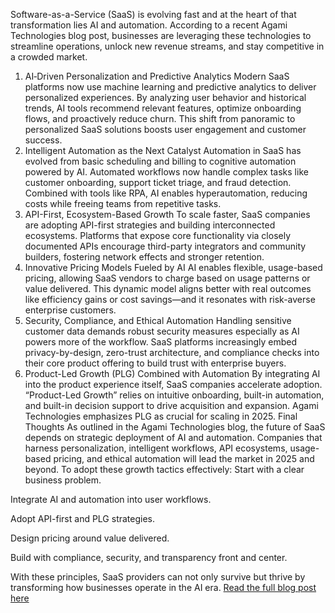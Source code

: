 Software-as-a-Service (SaaS) is evolving fast and at the heart of that transformation lies AI and automation. According to a recent Agami Technologies blog post, businesses are leveraging these technologies to streamline operations, unlock new revenue streams, and stay competitive in a crowded market.
1. AI‑Driven Personalization and Predictive Analytics
Modern SaaS platforms now use machine learning and predictive analytics to deliver personalized experiences. By analyzing user behavior and historical trends, AI tools recommend relevant features, optimize onboarding flows, and proactively reduce churn. This shift from panoramic to personalized SaaS solutions boosts user engagement and customer success.
2. Intelligent Automation as the Next Catalyst
Automation in SaaS has evolved from basic scheduling and billing to cognitive automation powered by AI. Automated workflows now handle complex tasks like customer onboarding, support ticket triage, and fraud detection. Combined with tools like RPA, AI enables hyperautomation, reducing costs while freeing teams from repetitive tasks.
3. API-First, Ecosystem-Based Growth
To scale faster, SaaS companies are adopting API-first strategies and building interconnected ecosystems. Platforms that expose core functionality via closely documented APIs encourage third-party integrators and community builders, fostering network effects and stronger retention.
4. Innovative Pricing Models Fueled by AI
AI enables flexible, usage-based pricing, allowing SaaS vendors to charge based on usage patterns or value delivered. This dynamic model aligns better with real outcomes like efficiency gains or cost savings—and it resonates with risk-averse enterprise customers.
5. Security, Compliance, and Ethical Automation
Handling sensitive customer data demands robust security measures especially as AI powers more of the workflow. SaaS platforms increasingly embed privacy-by-design, zero-trust architecture, and compliance checks into their core product offering to build trust with enterprise buyers.
6. Product-Led Growth (PLG) Combined with Automation
By integrating AI into the product experience itself, SaaS companies accelerate adoption. “Product-Led Growth” relies on intuitive onboarding, built-in automation, and built-in decision support to drive acquisition and expansion. Agami Technologies emphasizes PLG as crucial for scaling in 2025.
Final Thoughts
As outlined in the Agami Technologies blog, the future of SaaS depends on strategic deployment of AI and automation. Companies that harness personalization, intelligent workflows, API ecosystems, usage-based pricing, and ethical automation will lead the market in 2025 and beyond.
To adopt these growth tactics effectively:
Start with a clear business problem.


Integrate AI and automation into user workflows.


Adopt API-first and PLG strategies.


Design pricing around value delivered.


Build with compliance, security, and transparency front and center.


With these principles, SaaS providers can not only survive but thrive by transforming how businesses operate in the AI era.
<a href="https://agamitechnologies.com/blog/future-of-saas-ai-and-automation-growth-tactics">Read the full blog post here</a>
